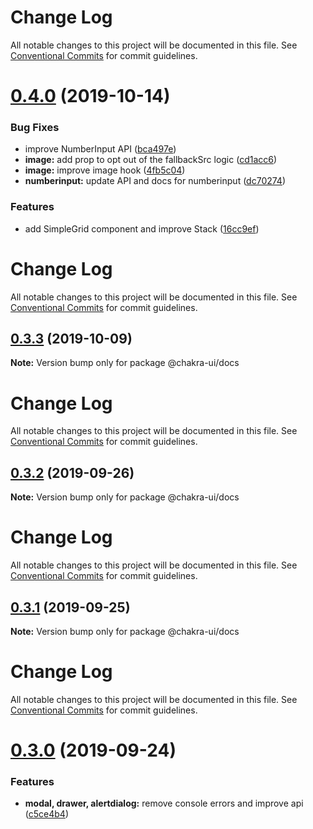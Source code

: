 # Change Log

All notable changes to this project will be documented in this file. See
[Conventional Commits](https://conventionalcommits.org) for commit guidelines.

# [0.4.0](https://github.com/chakra-ui/chakra-ui/compare/@chakra-ui/docs@0.3.3...@chakra-ui/docs@0.4.0) (2019-10-14)

### Bug Fixes

- improve NumberInput API
  ([bca497e](https://github.com/chakra-ui/chakra-ui/commit/bca497e))
- **image:** add prop to opt out of the fallbackSrc logic
  ([cd1acc6](https://github.com/chakra-ui/chakra-ui/commit/cd1acc6))
- **image:** improve image hook
  ([4fb5c04](https://github.com/chakra-ui/chakra-ui/commit/4fb5c04))
- **numberinput:** update API and docs for numberinput
  ([dc70274](https://github.com/chakra-ui/chakra-ui/commit/dc70274))

### Features

- add SimpleGrid component and improve Stack
  ([16cc9ef](https://github.com/chakra-ui/chakra-ui/commit/16cc9ef))

# Change Log

All notable changes to this project will be documented in this file. See
[Conventional Commits](https://conventionalcommits.org) for commit guidelines.

## [0.3.3](https://github.com/chakra-ui/chakra-ui/compare/@chakra-ui/docs@0.3.2...@chakra-ui/docs@0.3.3) (2019-10-09)

**Note:** Version bump only for package @chakra-ui/docs

# Change Log

All notable changes to this project will be documented in this file. See
[Conventional Commits](https://conventionalcommits.org) for commit guidelines.

## [0.3.2](https://github.com/chakra-ui/chakra-ui/compare/@chakra-ui/docs@0.3.1...@chakra-ui/docs@0.3.2) (2019-09-26)

**Note:** Version bump only for package @chakra-ui/docs

# Change Log

All notable changes to this project will be documented in this file. See
[Conventional Commits](https://conventionalcommits.org) for commit guidelines.

## [0.3.1](https://github.com/chakra-ui/chakra-ui/compare/@chakra-ui/docs@0.3.0...@chakra-ui/docs@0.3.1) (2019-09-25)

**Note:** Version bump only for package @chakra-ui/docs

# Change Log

All notable changes to this project will be documented in this file. See
[Conventional Commits](https://conventionalcommits.org) for commit guidelines.

# [0.3.0](https://github.com/chakra-ui/chakra-ui/compare/@chakra-ui/docs@0.2.5...@chakra-ui/docs@0.3.0) (2019-09-24)

### Features

- **modal, drawer, alertdialog:** remove console errors and improve api
  ([c5ce4b4](https://github.com/chakra-ui/chakra-ui/commit/c5ce4b4))
